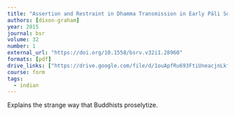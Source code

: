 ```yaml
---
title: "Assertion and Restraint in Dhamma Transmission in Early Pāli Sources"
authors: [dixon-graham]
year: 2015
journal: bsr
volume: 32
number: 1
external_url: "https://doi.org/10.1558/bsrv.v32i1.28960"
formats: [pdf]
drive_links: ["https://drive.google.com/file/d/1ouApfRu693FtiUneacjnLkfLNCXmXjmr/view?usp=drivesdk"]
course: form
tags:
  - indian
---
```


Explains the strange way that Buddhists proselytize.
